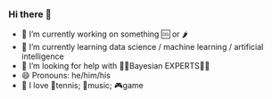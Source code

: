 ### Hi there 👋

- 🔭 I’m currently working on something 🆒 or 🌶️
- 🌱 I’m currently learning data science / machine learning / artificial intelligence
- 🤔 I’m looking for help with 🧑‍🎓Bayesian EXPERTS👩‍🎓
- 😄 Pronouns: he/him/his
- 🧡 I love 🎾tennis; 🎷music; 🎮game
